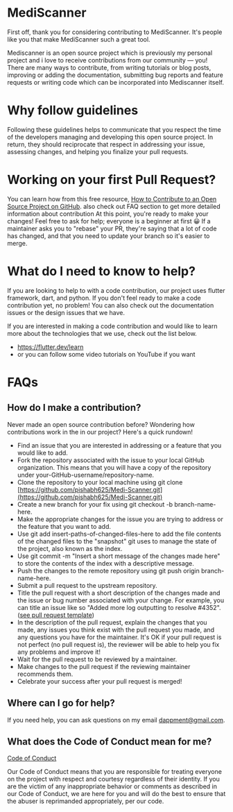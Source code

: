 # **MediScanner**
First off, thank you for considering contributing to MediScanner. It's people like you that make MediScanner such a great tool.

Mediscanner is an open source project which is previously my personal project and i love to receive contributions from our community — you! There are many ways to contribute, from writing tutorials or blog posts, improving or adding the documentation, submitting bug reports and feature requests or writing code which can be incorporated into Mediscanner itself.
# Why follow guidelines
Following these guidelines helps to communicate that you respect the time of the developers managing and developing this open source project. In return, they should reciprocate that respect in addressing your issue, assessing changes, and helping you finalize your pull requests.

# Working on your first Pull Request? 
You can learn how from this free resource, [How to Contribute to an Open Source Project on GitHub](https://docs.github.com/en/get-started/exploring-projects-on-github/finding-ways-to-contribute-to-open-source-on-github).
also check out FAQ section to get more detailed information about contribution
At this point, you're ready to make your changes! Feel free to ask for help; everyone is a beginner at first 😀
If a maintainer asks you to "rebase" your PR, they're saying that a lot of code has changed, and that you need to update your branch so it's easier to merge.

# What do I need to know to help?
If you are looking to help to with a code contribution, our project uses flutter framework, dart, and python. 
If you don't feel ready to make a code contribution yet, no problem! 
You can also check out the documentation issues or the design issues that we have.

If you are interested in making a code contribution and would like to learn more about the technologies that we use, check out the list below.
- https://flutter.dev/learn
- or you can follow some video tutorials on YouTube if you want
# FAQs
## How do I make a contribution?
Never made an open source contribution before? Wondering how contributions work in the in our project? Here's a quick rundown!

- Find an issue that you are interested in addressing or a feature that you would like to add.
- Fork the repository associated with the issue to your local GitHub organization. This means that you will have a copy of the repository under your-GitHub-username/repository-name.
- Clone the repository to your local machine using git clone [https://github.com/pishabh625/Medi-Scanner.git](https://github.com/pishabh625/Medi-Scanner.git)
- Create a new branch for your fix using git checkout -b branch-name-here.
- Make the appropriate changes for the issue you are trying to address or the feature that you want to add.
- Use git add insert-paths-of-changed-files-here to add the file contents of the changed files to the "snapshot" git uses to manage the state of the project, also known as the index.
- Use git commit -m "Insert a short message of the changes made here" to store the contents of the index with a descriptive message.
- Push the changes to the remote repository using git push origin branch-name-here.
- Submit a pull request to the upstream repository.
- Title the pull request with a short description of the changes made and the issue or bug number associated with your change. For example, you can title an issue like so "Added more log outputting to resolve #4352".([see pull request template](https://github.com/pishabh625/Medi-Scanner/blob/main/.github/pull_request_template.md))
- In the description of the pull request, explain the changes that you made, any issues you think exist with the pull request you made, and any questions you have for the maintainer. It's OK if your pull request is not perfect (no pull request is), the reviewer will be able to help you fix any problems and improve it!
- Wait for the pull request to be reviewed by a maintainer.
- Make changes to the pull request if the reviewing maintainer recommends them.
- Celebrate your success after your pull request is merged!

## Where can I go for help?
If you need help, you can ask questions on my email [dappment@gmail.com](mailto:dappment@gmail.com).

## What does the Code of Conduct mean for me?
[Code of Conduct](https://github.com/pishabh625/Medi-Scanner/blob/main/CODE_OF_CONDUCT.md)

Our Code of Conduct means that you are responsible for treating everyone on the project with respect and courtesy regardless of their identity. If you are the victim of any inappropriate behavior or comments as described in our Code of Conduct, we are here for you and will do the best to ensure that the abuser is reprimanded appropriately, per our code.

